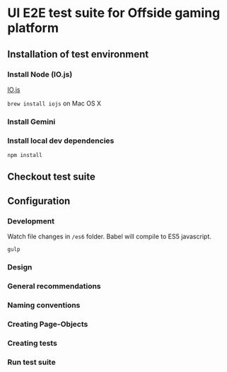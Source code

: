# UI E2E test suite for Offside gaming platform

## Installation of test environment 

### Install Node (IO.js)

[IO.js](https://iojs.org/) 

`brew install iojs` on Mac OS X

### Install Gemini

### Install local dev dependencies

`npm install`

## Checkout test suite

## Configuration

### Development

Watch file changes in `/es6` folder. Babel will compile to ES5 javascript.

`gulp`

### Design

### General recommendations

### Naming conventions

### Creating Page-Objects

### Creating tests 

### Run test suite